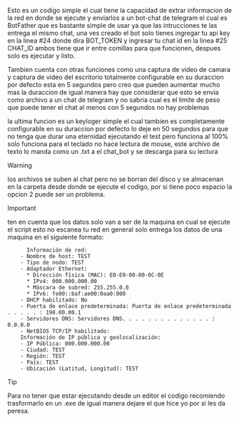 Esto es un codigo simple el cual tiene la capacidad de extrar informacion de la red en donde se ejecute y enviarlos a un bot-chat de telegram el cual es BotFather que es bastante simple de usar ya que las intrucciones te las entrega el mismo chat, una ves creado el bot solo tienes ingregar tu api key en la linea #24 donde dira BOT_TOKEN y ingresar tu chat id en la linea #25 CHAT_ID ambos tiene que ir entre comillas para que funcionen, despues solo es ejecutar y listo.

Tambien cuenta con otras funciones como una captura de video de camara y captura de video del escritorio totalmente configurable en su duraccion por defecto esta en 5 segundos pero creo que pueden aumentar mucho mas la duraccion de igual manera hay que considerar que esto se envia como archivo a un chat de telegram y no sabria cual es el limite de peso que puede tener el chat al menos con 5 segundos no hay problemas

la ultima funcion es un keyloger simple el cual tambien es completamente configurable en su duraccion por defecto lo deje en 50 segundos para que no tenga que durar una eternidad ejecutando el test pero funciona al 100% solo funciona para el teclado no hace lectura de mouse, este archivo de texto lo manda como un .txt a el chat_bot y se descarga para su lectura

>[!warning]
>los archivos se suben al chat pero no se borran del disco y se almacenan en la carpeta desde donde se ejecute el codigo, por si tiene poco espacio la opcion 2 puede ser un problema.

>[!important]
>ten en cuenta que los datos solo van a ser de la maquina en cual se ejecute el script esto no escanea tu red en general solo entrega los datos de una maquina en el siguiente formato:

          Información de red:
        - Nombre de host: TEST
        - Tipo de nodo: TEST
        - Adaptador Ethernet:
          * Dirección física (MAC): E0-E0-00-00-0C-0E
          * IPv4: 000.000.000.00
          * Máscara de subred: 255.255.0.0
          * IPv6: fe00::baf:ae00:0aa0:000
        - DHCP habilitado: No
        - Puerta de enlace predeterminada: Puerta de enlace predeterminada . . . . . : 198.00.00.1
        - Servidores DNS: Servidores DNS. . . . . . . . . . . . . . : 0.0.0.0
        - NetBIOS TCP/IP habilitado: 
        Información de IP pública y geolocalización:
        - IP Pública: 000.000.000.00
        - Ciudad: TEST
        - Región: TEST
        - País: TEST
        - Ubicación (Latitud, Longitud): TEST

>[!TIP] 
Para no tener que estar ejecutando desde un editor el codigo recomiendo trasformarlo en un .exe de igual manera dejare el que hice yo por si les da peresa.
        
